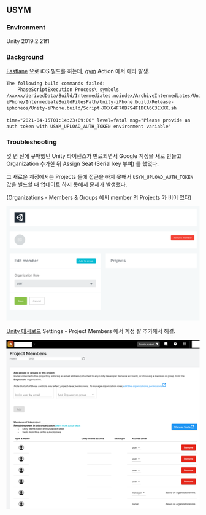 ## USYM

### Environment

Unity 2019.2.21f1

### Background

[Fastlane](https://fastlane.tools/) 으로 iOS 빌드를 하는데, [gym](https://docs.fastlane.tools/actions/gym/) Action 에서 에러 발생.

```
The following build commands failed:
	PhaseScriptExecution Process\ symbols /xxxxx/derivedData/Build/Intermediates.noindex/ArchiveIntermediates/Unity-iPhone/IntermediateBuildFilesPath/Unity-iPhone.build/Release-iphoneos/Unity-iPhone.build/Script-XXXC4F70B794F1DCA6C3EXXX.sh

time="2021-04-15T01:14:23+09:00" level=fatal msg="Please provide an auth token with USYM_UPLOAD_AUTH_TOKEN environment variable"
```

### Troubleshooting

몇 년 전에 구매했던 Unity 라이센스가 만료되면서 Google 계정을 새로 만들고 Organization 추가한 뒤 Assign Seat (Serial key 부여) 를 했었다.

그 새로운 계정에서는 Projects 들에 접근을 하지 못해서 `USYM_UPLOAD_AUTH_TOKEN` 값을 빌드할 때 업데이트 하지 못해서 문제가 발생했다.

(Organizations - Members & Groups 에서 member 의 Projects 가 비어 있다)

![](images/members.png)

[Unity 대시보드](https://dashboard.unity3d.com/settings/projects) Settings - Project Members 에서 계정 잘 추가해서 해결.

![](images/project_members.png)
